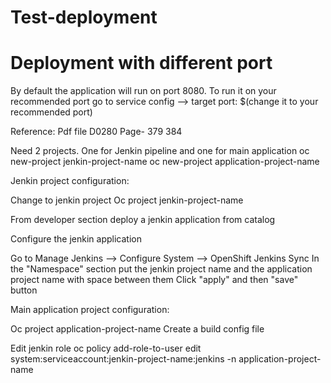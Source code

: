 # Test-deployment
# Deployment with different port
By default the application will run on port 8080. 
To run it on your recommended port go to service config --> target port: $(change it to your recommended port)

Reference: Pdf file D0280 Page- 379 384

Need 2 projects. One for Jenkin pipeline and one for main application
oc new-project jenkin-project-name
oc new-project application-project-name

Jenkin project configuration:

Change to jenkin project 
Oc project jenkin-project-name

From developer section deploy a jenkin application from catalog

Configure the jenkin application

Go to Manage Jenkins --> Configure System --> OpenShift Jenkins Sync
In the "Namespace" section put the jenkin project name and the application project name with space between them
Click "apply" and then "save" button 



  
Main application project configuration:

Oc project application-project-name
Create a build config file

Edit jenkin role
oc policy add-role-to-user edit system:serviceaccount:jenkin-project-name:jenkins -n application-project-name
  
  
  
